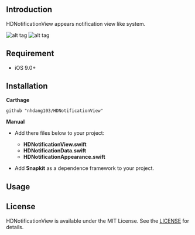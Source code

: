 ## Introduction
HDNotificationView appears notification view like system.

![alt tag](./Assets/screen_portrait.gif) ![alt tag](./Assets/screen_landscape.gif)

## Requirement
- iOS 9.0+

## Installation

**Carthage**
```
github "nhdang103/HDNotificationView"
```

**Manual**
- Add there files below to your project:
   - **HDNotificationView.swift**
   - **HDNotificationData.swift**
   - **HDNotificationAppearance.swift**
   
- Add **Snapkit** as a dependence framework to your project.

## Usage


## License
HDNotificationView is available under the MIT License. See the [LICENSE](./License) for details.
